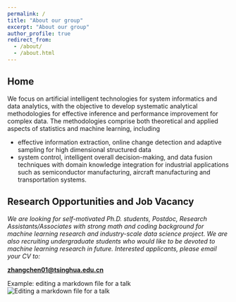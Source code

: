 ```yaml
---
permalink: /
title: "About our group"
excerpt: "About our group"
author_profile: true
redirect_from: 
  - /about/
  - /about.html
---
```

## Home
We focus on artificial intelligent technologies for system informatics and data analytics, with the objective to develop systematic analytical methodologies for effective inference and performance improvement for complex data. The methodologies comprise both theoretical and applied aspects of statistics and machine learning, including 
+ effective information extraction, online change detection and adaptive sampling for high dimensional structured data
+ system control, intelligent overall decision-making, and data fusion techniques with domain knowledge integration for industrial applications such as semiconductor manufacturing, aircraft manufacturing and transportation systems. 

## Research Opportunities and Job Vacancy
*We are looking for self-motivated Ph.D. students, Postdoc, Research Assistants/Associates with strong math and coding background for machine learning research and industry-scale data science project. We are also recruiting undergraduate students who would like to be devoted to machine learning research in future. Interested applicants, please email your CV to:*

**zhangchen01@tsinghua.edu.cn**


Example: editing a markdown file for a talk
![Editing a markdown file for a talk](/images/editing-talk.png)
